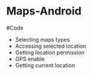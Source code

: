 # Maps-Android
#Code
* Selecting maps types
* Accessing selected location 
* Getting location permission
* GPS enable 
* Getting current location
